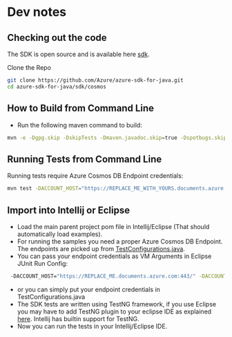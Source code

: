 # Dev notes

## Checking out the code

The SDK is open source and is available here [sdk](https://github.com/Azure/azure-sdk-for-java/blob/main/sdk/cosmos/).

Clone the Repo

```bash
git clone https://github.com/Azure/azure-sdk-for-java.git
cd azure-sdk-for-java/sdk/cosmos
```

## How to Build from Command Line

- Run the following maven command to build:

```bash
mvn -e -Dgpg.skip -DskipTests -Dmaven.javadoc.skip=true -Dspotbugs.skip=true -Dcheckstyle.skip=true -Drevapi.skip=true -pl ,com.azure:azure-cosmos clean install
```

## Running Tests from Command Line

Running tests require Azure Cosmos DB Endpoint credentials:

```bash
mvn test -DACCOUNT_HOST="https://REPLACE_ME_WITH_YOURS.documents.azure.com:443/" -DACCOUNT_KEY="REPLACE_ME_WITH_YOURS"
```

## Import into Intellij or Eclipse

- Load the main parent project pom file in Intellij/Eclipse (That should automatically load examples).
- For running the samples you need a proper Azure Cosmos DB Endpoint. The endpoints are picked up from [TestConfigurations.java](https://github.com/Azure/azure-sdk-for-java/blob/main/sdk/cosmos/azure-cosmos/src/main/java/com/azure/cosmos/implementation/TestConfigurations.java).
- You can pass your endpoint credentials as VM Arguments in Eclipse JUnit Run Config:

```bash
 -DACCOUNT_HOST="https://REPLACE_ME.documents.azure.com:443/" -DACCOUNT_KEY="REPLACE_ME"
```

- or you can simply put your endpoint credentials in TestConfigurations.java
- The SDK tests are written using TestNG framework, if you use Eclipse you may have to
  add TestNG plugin to your eclipse IDE as explained [here](https://testng.org/doc/eclipse.html).
  Intellij has builtin support for TestNG.
- Now you can run the tests in your Intellij/Eclipse IDE.
